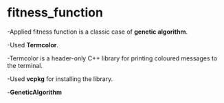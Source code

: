 # fitness_function
-Applied fitness function is a classic case of **genetic algorithm**. 

-Used **Termcolor**. 

-Termcolor is a header-only C++ library for printing coloured messages to the terminal.

-Used **vcpkg** for installing the library.

-**GeneticAlgorithm**

